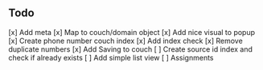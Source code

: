 
## Todo 

[x] Add meta
[x] Map to couch/domain object
[x] Add nice visual to popup
[x] Create phone number couch index
[x] Add index check
[x] Remove duplicate numbers
[x] Add Saving to couch
[ ] Create source id index and check if already exists
[ ] Add simple list view
[ ] Assignments